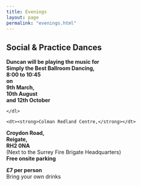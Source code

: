 ```yaml
---
title: Evenings
layout: page
permalink: "evenings.html"
---
```



<article class="grid_12 center-text">
<h2>Social & Practice Dances</h2>
</article>

<article class="grid_6 center-text padded-bottom">
  <dl>
    <dl>
      <dt><strong>Duncan will be playing the music for</strong></dt>
      <dt><strong>Simply the Best Ballroom Dancing,</strong></dt>
      <dt><strong>8:00 to 10:45</strong></dt>
      <dt><strong>on</strong></dt>
    <dt><strong>9th March,</strong></dt>   
<dt><strong>10th August</strong></dt>
<dt><strong>and 12th October</strong></dt>

   
    </dl>
  </dl>
</article>


<article class="grid_6 center-text padded-bottom">
  <dl>

    <dt><strong>Colman Redland Centre,</strong></dt>
<dt><strong>Croydon Road,</strong></dt>
<dt><strong>Reigate,</strong></dt>
<dt><strong>RH2 0NA</strong></dt>
<dt>(Next to the Surrey Fire Brigate Headquarters)</dt>
<dt><strong>Free onsite parking</strong></dt>
  </dl>
</article>

<article class="grid_12 center-text padded-bottom">
<dl>
<dt><strong>£7 per person</strong></dt>
 <dt>Bring your own drinks</dt>
</dl>

</article>

